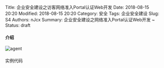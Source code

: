 Title: 企业安全建设之访客网络准入Portal认证Web开发
Date: 2018-08-15 20:20
Modified: 2018-08-15 20:20
Category: 安全
Tags: 企业安全建设
Slug: S4
Authors: nJcx
Summary: 企业安全建设之网络准入Portal认证Web开发 ~
Status: draft


#### 介绍

![agent](../images/xxx.png)
#### 


#### 


#### 


#### 


####  



实例代码


```go


```




